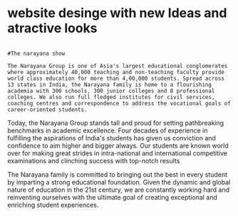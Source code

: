 # website desinge with new Ideas and atractive looks
       
                                                                                     #The narayana show
                                                                                     
    The Narayana Group is one of Asia's largest educational conglomerates where approximately 40,000 teaching and non-teaching faculty provide world class education for more than 4,00,000 students. Spread across 13 states in India, the Narayana family is home to a flourishing academia with 300 schools, 300 junior colleges and 8 professional colleges. We also run full fledged institutes for civil services, coaching centres and correspondence to address the vocational goals of career-oriented students.

Today, the Narayana Group stands tall and proud for setting pathbreaking benchmarks in academic excellence. Four decades of experience in fulfilling the aspirations of India's students has given us conviction and confidence to aim higher and bigger always. Our students are known world over for making great strides in intra-national and international competitive examinations and clinching success with top-notch results

The Narayana family is committed to bringing out the best in every student by imparting a strong educational foundation. Given the dynamic and global nature of education in the 21st century, we are constantly working hard and reinventing ourselves with the ultimate goal of creating exceptional and enriching student experiences.
